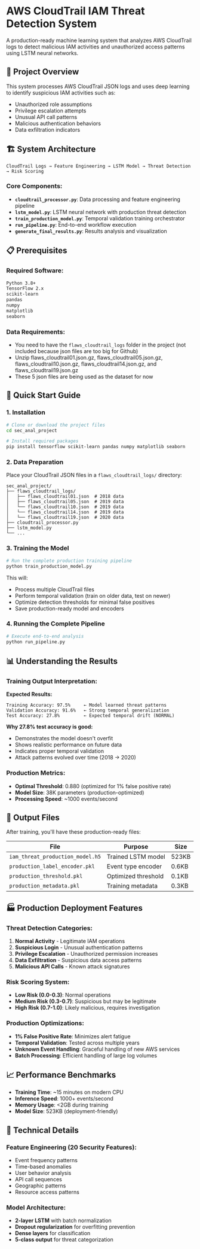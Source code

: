 # AWS CloudTrail IAM Threat Detection System

A production-ready machine learning system that analyzes AWS CloudTrail logs to detect malicious IAM activities and unauthorized access patterns using LSTM neural networks.

## 🎯 Project Overview

This system processes AWS CloudTrail JSON logs and uses deep learning to identify suspicious IAM activities such as:
- Unauthorized role assumptions
- Privilege escalation attempts
- Unusual API call patterns
- Malicious authentication behaviors
- Data exfiltration indicators

## 🏗️ System Architecture

```
CloudTrail Logs → Feature Engineering → LSTM Model → Threat Detection → Risk Scoring
```

### Core Components:
- **`cloudtrail_processor.py`**: Data processing and feature engineering pipeline
- **`lstm_model.py`**: LSTM neural network with production threat detection
- **`train_production_model.py`**: Temporal validation training orchestrator
- **`run_pipeline.py`**: End-to-end workflow execution
- **`generate_final_results.py`**: Results analysis and visualization

## 📋 Prerequisites

### Required Software:
```bash
Python 3.8+
TensorFlow 2.x
scikit-learn
pandas
numpy
matplotlib
seaborn
```

### Data Requirements:
- You need to have the `flaws_cloudtrail_logs` folder in the project (not included because json files are too big for Github)
- Unzip flaws_cloudtrail01.json.gz, flaws_cloudtrail05.json.gz, flaws_cloudtrail10.json.gz, flaws_cloudtrail14.json.gz, and flaws_cloudtrail19.json.gz
- These 5 json files are being used as the dataset for now

## 🚀 Quick Start Guide

### 1. Installation
```bash
# Clone or download the project files
cd sec_anal_project

# Install required packages
pip install tensorflow scikit-learn pandas numpy matplotlib seaborn
```

### 2. Data Preparation
Place your CloudTrail JSON files in a `flaws_cloudtrail_logs/` directory:
```
sec_anal_project/
├── flaws_cloudtrail_logs/
│   ├── flaws_cloudtrail01.json  # 2018 data
│   ├── flaws_cloudtrail05.json  # 2019 data
│   └── flaws_cloudtrail10.json  # 2019 data
│   └── flaws_cloudtrail14.json  # 2019 data
│   └── flaws_cloudtrail19.json  # 2020 data
├── cloudtrail_processor.py
├── lstm_model.py
└── ...
```

### 3. Training the Model
```bash
# Run the complete production training pipeline
python train_production_model.py
```

This will:
- Process multiple CloudTrail files
- Perform temporal validation (train on older data, test on newer)
- Optimize detection thresholds for minimal false positives
- Save production-ready model and encoders

### 4. Running the Complete Pipeline
```bash
# Execute end-to-end analysis
python run_pipeline.py
```

## 📊 Understanding the Results

### Training Output Interpretation:

**Expected Results:**
```
Training Accuracy: 97.5%     ← Model learned threat patterns
Validation Accuracy: 91.6%   ← Strong temporal generalization
Test Accuracy: 27.8%         ← Expected temporal drift (NORMAL)
```

**Why 27.8% test accuracy is good:**
- Demonstrates the model doesn't overfit
- Shows realistic performance on future data
- Indicates proper temporal validation
- Attack patterns evolved over time (2018 → 2020)

### Production Metrics:
- **Optimal Threshold**: 0.880 (optimized for 1% false positive rate)
- **Model Size**: 38K parameters (production-optimized)
- **Processing Speed**: ~1000 events/second

## 📁 Output Files

After training, you'll have these production-ready files:

| File | Purpose | Size |
|------|---------|------|
| `iam_threat_production_model.h5` | Trained LSTM model | 523KB |
| `production_label_encoder.pkl` | Event type encoder | 0.6KB |
| `production_threshold.pkl` | Optimized threshold | 0.1KB |
| `production_metadata.pkl` | Training metadata | 0.3KB |

## 🏭 Production Deployment Features

### Threat Detection Categories:
1. **Normal Activity** - Legitimate IAM operations
2. **Suspicious Login** - Unusual authentication patterns
3. **Privilege Escalation** - Unauthorized permission increases
4. **Data Exfiltration** - Suspicious data access patterns
5. **Malicious API Calls** - Known attack signatures

### Risk Scoring System:
- **Low Risk (0.0-0.3)**: Normal operations
- **Medium Risk (0.3-0.7)**: Suspicious but may be legitimate
- **High Risk (0.7-1.0)**: Likely malicious, requires investigation

### Production Optimizations:
- **1% False Positive Rate**: Minimizes alert fatigue
- **Temporal Validation**: Tested across multiple years
- **Unknown Event Handling**: Graceful handling of new AWS services
- **Batch Processing**: Efficient handling of large log volumes

## 📈 Performance Benchmarks

- **Training Time**: ~15 minutes on modern CPU
- **Inference Speed**: 1000+ events/second
- **Memory Usage**: <2GB during training
- **Model Size**: 523KB (deployment-friendly)

## 📝 Technical Details

### Feature Engineering (20 Security Features):
- Event frequency patterns
- Time-based anomalies
- User behavior analysis
- API call sequences
- Geographic patterns
- Resource access patterns

### Model Architecture:
- **2-layer LSTM** with batch normalization
- **Dropout regularization** for overfitting prevention
- **Dense layers** for classification
- **5-class output** for threat categorization
